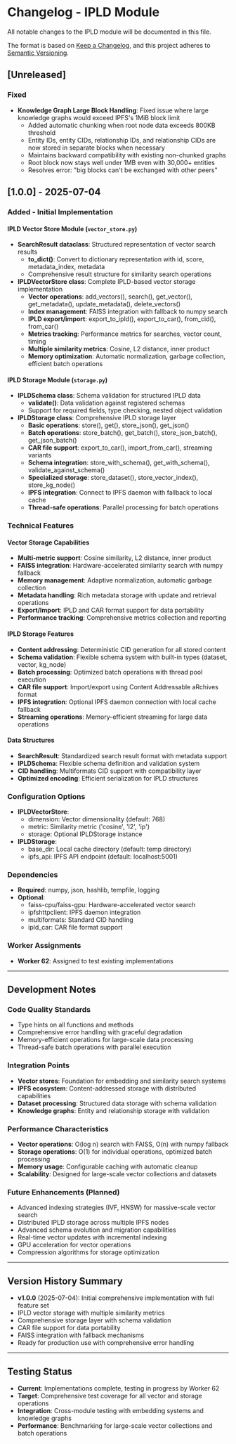 # Changelog - IPLD Module

All notable changes to the IPLD module will be documented in this file.

The format is based on [Keep a Changelog](https://keepachangelog.com/en/1.0.0/),
and this project adheres to [Semantic Versioning](https://semver.org/spec/v2.0.0.html).

## [Unreleased]

### Fixed
- **Knowledge Graph Large Block Handling**: Fixed issue where large knowledge graphs would exceed IPFS's 1MiB block limit
  - Added automatic chunking when root node data exceeds 800KB threshold
  - Entity IDs, entity CIDs, relationship IDs, and relationship CIDs are now stored in separate blocks when necessary
  - Maintains backward compatibility with existing non-chunked graphs
  - Root block now stays well under 1MB even with 30,000+ entities
  - Resolves error: "big blocks can't be exchanged with other peers"

## [1.0.0] - 2025-07-04

### Added - Initial Implementation

#### IPLD Vector Store Module (`vector_store.py`)
- **SearchResult dataclass**: Structured representation of vector search results
  - **to_dict()**: Convert to dictionary representation with id, score, metadata_index, metadata
  - Comprehensive result structure for similarity search operations
- **IPLDVectorStore class**: Complete IPLD-based vector storage implementation
  - **Vector operations**: add_vectors(), search(), get_vector(), get_metadata(), update_metadata(), delete_vectors()
  - **Index management**: FAISS integration with fallback to numpy search
  - **IPLD export/import**: export_to_ipld(), export_to_car(), from_cid(), from_car()
  - **Metrics tracking**: Performance metrics for searches, vector count, timing
  - **Multiple similarity metrics**: Cosine, L2 distance, inner product
  - **Memory optimization**: Automatic normalization, garbage collection, efficient batch operations

#### IPLD Storage Module (`storage.py`)
- **IPLDSchema class**: Schema validation for structured IPLD data
  - **validate()**: Data validation against registered schemas
  - Support for required fields, type checking, nested object validation
- **IPLDStorage class**: Comprehensive IPLD storage layer
  - **Basic operations**: store(), get(), store_json(), get_json()
  - **Batch operations**: store_batch(), get_batch(), store_json_batch(), get_json_batch()
  - **CAR file support**: export_to_car(), import_from_car(), streaming variants
  - **Schema integration**: store_with_schema(), get_with_schema(), validate_against_schema()
  - **Specialized storage**: store_dataset(), store_vector_index(), store_kg_node()
  - **IPFS integration**: Connect to IPFS daemon with fallback to local cache
  - **Thread-safe operations**: Parallel processing for batch operations

### Technical Features

#### Vector Storage Capabilities
- **Multi-metric support**: Cosine similarity, L2 distance, inner product
- **FAISS integration**: Hardware-accelerated similarity search with numpy fallback
- **Memory management**: Adaptive normalization, automatic garbage collection
- **Metadata handling**: Rich metadata storage with update and retrieval operations
- **Export/Import**: IPLD and CAR format support for data portability
- **Performance tracking**: Comprehensive metrics collection and reporting

#### IPLD Storage Features
- **Content addressing**: Deterministic CID generation for all stored content
- **Schema validation**: Flexible schema system with built-in types (dataset, vector, kg_node)
- **Batch processing**: Optimized batch operations with thread pool execution
- **CAR file support**: Import/export using Content Addressable aRchives format
- **IPFS integration**: Optional IPFS daemon connection with local cache fallback
- **Streaming operations**: Memory-efficient streaming for large data operations

#### Data Structures
- **SearchResult**: Standardized search result format with metadata support
- **IPLDSchema**: Flexible schema definition and validation system
- **CID handling**: Multiformats CID support with compatibility layer
- **Optimized encoding**: Efficient serialization for IPLD structures

### Configuration Options
- **IPLDVectorStore**: 
  - dimension: Vector dimensionality (default: 768)
  - metric: Similarity metric ('cosine', 'l2', 'ip')
  - storage: Optional IPLDStorage instance
- **IPLDStorage**:
  - base_dir: Local cache directory (default: temp directory)
  - ipfs_api: IPFS API endpoint (default: localhost:5001)

### Dependencies
- **Required**: numpy, json, hashlib, tempfile, logging
- **Optional**:
  - faiss-cpu/faiss-gpu: Hardware-accelerated vector search
  - ipfshttpclient: IPFS daemon integration
  - multiformats: Standard CID handling
  - ipld_car: CAR file format support

### Worker Assignments
- **Worker 62**: Assigned to test existing implementations

---

## Development Notes

### Code Quality Standards
- Type hints on all functions and methods
- Comprehensive error handling with graceful degradation
- Memory-efficient operations for large-scale data processing
- Thread-safe batch operations with parallel execution

### Integration Points
- **Vector stores**: Foundation for embedding and similarity search systems
- **IPFS ecosystem**: Content-addressed storage with distributed capabilities
- **Dataset processing**: Structured data storage with schema validation
- **Knowledge graphs**: Entity and relationship storage with validation

### Performance Characteristics
- **Vector operations**: O(log n) search with FAISS, O(n) with numpy fallback
- **Storage operations**: O(1) for individual operations, optimized batch processing
- **Memory usage**: Configurable caching with automatic cleanup
- **Scalability**: Designed for large-scale vector collections and datasets

### Future Enhancements (Planned)
- Advanced indexing strategies (IVF, HNSW) for massive-scale vector search
- Distributed IPLD storage across multiple IPFS nodes
- Advanced schema evolution and migration capabilities
- Real-time vector updates with incremental indexing
- GPU acceleration for vector operations
- Compression algorithms for storage optimization

---

## Version History Summary

- **v1.0.0** (2025-07-04): Initial comprehensive implementation with full feature set
- IPLD vector storage with multiple similarity metrics
- Comprehensive storage layer with schema validation
- CAR file support for data portability
- FAISS integration with fallback mechanisms
- Ready for production use with comprehensive error handling

---

## Testing Status
- **Current**: Implementations complete, testing in progress by Worker 62
- **Target**: Comprehensive test coverage for all vector and storage operations
- **Integration**: Cross-module testing with embedding systems and knowledge graphs
- **Performance**: Benchmarking for large-scale vector collections and batch operations
